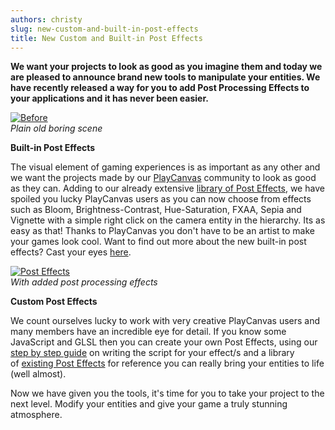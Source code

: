 ```yaml
---
authors: christy
slug: new-custom-and-built-in-post-effects
title: New Custom and Built-in Post Effects
---
```


**We want your projects to look as good as you imagine them and today we are pleased to announce brand new tools to manipulate your entities. We have recently released a way for you to add Post Processing Effects to your applications and it has never been easier.**

[![Before](/img/posteffects1.png)](/img/posteffects1.png)
<br />_Plain old boring scene_

**Built-in Post Effects**

The visual element of gaming experiences is as important as any other and we want the projects made by our [PlayCanvas](https://playcanvas.com) community to look as good as they can. Adding to our already extensive [library of Post Effects](https://github.com/playcanvas/engine/tree/main/scripts/posteffects), we have spoiled you lucky PlayCanvas users as you can now choose from effects such as Bloom, Brightness-Contrast, Hue-Saturation, FXAA, Sepia and Vignette with a simple right click on the camera entity in the hierarchy. Its as easy as that! Thanks to PlayCanvas you don't have to be an artist to make your games look cool. Want to find out more about the new built-in post effects? Cast your eyes [here](https://developer.playcanvas.com/user-manual/graphics/posteffects/).

[![Post Effects](/img/posteffects2.png)](/img/posteffects2.png)
<br />_With added post processing effects_

**Custom Post Effects**

We count ourselves lucky to work with very creative PlayCanvas users and many members have an incredible eye for detail. If you know some JavaScript and GLSL then you can create your own Post Effects, using our [step by step guide](https://developer.playcanvas.com/tutorials/custom-posteffect/) on writing the script for your effect/s and a library of [existing Post Effects](https://github.com/playcanvas/engine/tree/main/scripts/posteffects) for reference you can really bring your entities to life (well almost).

Now we have given you the tools, it's time for you to take your project to the next level. Modify your entities and give your game a truly stunning atmosphere.
